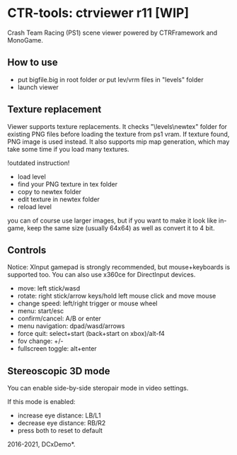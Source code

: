 # CTR-tools: ctrviewer r11 [WIP]
Crash Team Racing (PS1) scene viewer powered by CTRFramework and MonoGame.

## How to use
- put bigfile.big in root folder *or* put lev/vrm files in "levels" folder
- launch viewer

## Texture replacement
Viewer supports texture replacements.
It checks "\levels\newtex" folder for existing PNG files before loading the texture from ps1 vram.
If texture found, PNG image is used instead. It also supports mip map generation, which may take some time if you load many textures.

!outdated instruction!
- load level
- find your PNG texture in tex folder
- copy to newtex folder
- edit texture in newtex folder
- reload level

you can of course use larger images, but if you want to make it look like in-game, keep the same size (usually 64x64) as well as convert it to 4 bit.

## Controls
Notice: XInput gamepad is strongly recommended, but mouse+keyboards is supported too.
You can also use x360ce for DirectInput devices.

* move: left stick/wasd
* rotate: right stick/arrow keys/hold left mouse click and move mouse
* change speed: left/right trigger or mouse wheel
* menu: start/esc
* confirm/cancel: A/B or enter
* menu navigation: dpad/wasd/arrows
* force quit: select+start (back+start on xbox)/alt-f4
* fov change: +/-
* fullscreen toggle: alt+enter

## Stereoscopic 3D mode
You can enable side-by-side steropair mode in video settings.

If this mode is enabled:
* increase eye distance: LB/L1
* decrease eye distance: RB/R2
* press both to reset to default

2016-2021, DCxDemo*.
